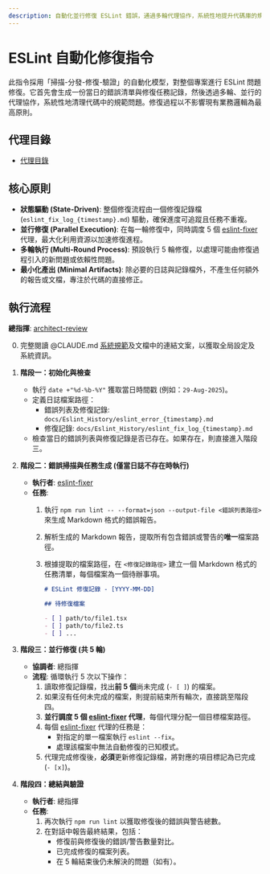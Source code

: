 ```yaml
---
description: 自動化並行修復 ESLint 錯誤，通過多輪代理協作，系統性地提升代碼庫的規範一致性。
---
```


# ESLint 自動化修復指令

此指令採用「掃描-分發-修復-驗證」的自動化模型，對整個專案進行 ESLint 問題修復。它首先會生成一份當日的錯誤清單與修復任務記錄，然後透過多輪、並行的代理協作，系統性地清理代碼中的規範問題。修復過程以不影響現有業務邏輯為最高原則。

## 代理目錄

- [代理目錄](/Users/chun/Documents/PennineWMS/online-stock-control-system/.claude/agents)

## 核心原則

- **狀態驅動 (State-Driven)**: 整個修復流程由一個修復記錄檔 (`eslint_fix_log_{timestamp}.md`) 驅動，確保進度可追蹤且任務不重複。
- **並行修復 (Parallel Execution)**: 在每一輪修復中，同時調度 5 個 [eslint-fixer](../agents/eslint-fixer.md) 代理，最大化利用資源以加速修復進程。
- **多輪執行 (Multi-Round Process)**: 預設執行 5 輪修復，以處理可能由修復過程引入的新問題或依賴性問題。
- **最小化產出 (Minimal Artifacts)**: 除必要的日誌與記錄檔外，不產生任何額外的報告或文檔，專注於代碼的直接修正。

## 執行流程

**總指揮**: [architect-review](../agents/architect-review.md)

0.  完整閱讀 @CLAUDE.md [系統規範](../../CLAUDE.local.md)及文檔中的連結文案，以獲取全局設定及系統資訊。

1.  **階段一：初始化與檢查**
    - 執行 `date +"%d-%b-%Y"` 獲取當日時間戳 (例如：`29-Aug-2025`)。
    - 定義日誌檔案路徑：
      - 錯誤列表及修復記錄: `docs/Eslint_History/eslint_error_{timestamp}.md`
      - 修復記錄: `docs/Eslint_History/eslint_fix_log_{timestamp}.md`
    - 檢查當日的錯誤列表與修復記錄是否已存在。如果存在，則直接進入階段三。

2.  **階段二：錯誤掃描與任務生成 (僅當日誌不存在時執行)**
    - **執行者**: [eslint-fixer](../agents/eslint-fixer.md)
    - **任務**:
      1.  執行 `npm run lint -- --format=json --output-file <錯誤列表路徑>` 來生成 Markdown 格式的錯誤報告。
      2.  解析生成的 Markdown 報告，提取所有包含錯誤或警告的**唯一**檔案路徑。
      3.  根據提取的檔案路徑，在 `<修復記錄路徑>` 建立一個 Markdown 格式的任務清單，每個檔案為一個待辦事項。

          ```markdown
          # ESLint 修復記錄 - [YYYY-MM-DD]

          ## 待修復檔案

          - [ ] path/to/file1.tsx
          - [ ] path/to/file2.ts
          - [ ] ...
          ```

3.  **階段三：並行修復 (共 5 輪)**
    - **協調者**: 總指揮
    - **流程**: 循環執行 5 次以下操作：
      1.  讀取修復記錄檔，找出**前 5 個**尚未完成 (`- [ ]`) 的檔案。
      2.  如果沒有任何未完成的檔案，則提前結束所有輪次，直接跳至階段四。
      3.  **並行調度 5 個 [eslint-fixer](../agents/eslint-fixer.md) 代理**，每個代理分配一個目標檔案路徑。
      4.  每個 [eslint-fixer](../agents/eslint-fixer.md) 代理的任務是：
          - 對指定的單一檔案執行 `eslint --fix`。
          - 處理該檔案中無法自動修復的已知模式。
      5.  代理完成修復後，**必須**更新修復記錄檔，將對應的項目標記為已完成 (`- [x]`)。

4.  **階段四：總結與驗證**
    - **執行者**: 總指揮
    - **任務**:
      1.  再次執行 `npm run lint` 以獲取修復後的錯誤與警告總數。
      2.  在對話中報告最終結果，包括：
          - 修復前與修復後的錯誤/警告數量對比。
          - 已完成修復的檔案列表。
          - 在 5 輪結束後仍未解決的問題（如有）。
